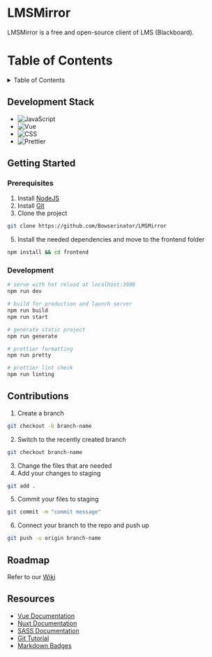 # LMSMirror

LMSMirror is a free and open-source client of LMS (Blackboard).

# Table of Contents

<details>
  <summary>Table of Contents</summary>
  <ol>
    <li>
      <a href="#development-stack">Development Stack</a>
    </li>
    <li>
      <a href="#getting-started">Getting Started</a>
      <ul>
        <li><a href="#prerequisites">Prerequisites</a></li>
        <li><a href="#development">Development</a></li>
      </ul>
    </li>
    <li><a href="#roadmap">Roadmap</a></li>
    <li><a href="#contributions">Contributions</a></li>
    <li><a href="#resources">Resources</a></li>
  </ol>
</details>

## Development Stack

- ![JavaScript](https://img.shields.io/badge/JavaScript-F7DF1E?style=for-the-badge&logo=javascript&logoColor=black)
- ![Vue](https://img.shields.io/badge/Vue.js-35495E?style=for-the-badge&logo=vue.js&logoColor=4FC08D)
- ![CSS](https://img.shields.io/badge/CSS3-1572B6?style=for-the-badge&logo=css3&logoColor=white)
- ![Prettier](https://img.shields.io/badge/prettier-1A2C34?style=for-the-badge&logo=prettier&logoColor=F7BA3E)

## Getting Started

### Prerequisites

1. Install [NodeJS](https://nodejs.org/en/download/)
2. Install [Git](https://git-scm.com/downloads)
3. Clone the project

```sh
git clone https://github.com/Bowserinator/LMSMirror
```

5. Install the needed dependencies and move to the frontend folder

```sh
npm install && cd frontend
```

### Development

```bash
# serve with hot reload at localhost:3000
npm run dev

# build for production and launch server
npm run build
npm run start

# generate static project
npm run generate

# prettier formatting
npm run pretty

# prettier lint check
npm run linting
```

## Contributions

1. Create a branch

```sh
git checkout -b branch-name
```

2. Switch to the recently created branch

```sh
git checkout branch-name
```

3. Change the files that are needed
4. Add your changes to staging

```sh
git add .
```

5. Commit your files to staging

```sh
git commit -m "commit message"
```

6. Connect your branch to the repo and push up

```sh
git push -u origin branch-name
```

## Roadmap

Refer to our [Wiki](https://github.com/Bowserinator/LMSMirror/wiki)

## Resources

- [Vue Documentation](https://v2.vuejs.org/v2/guide/)
- [Nuxt Documentation](https://nuxtjs.org/docs/get-started/installation)
- [SASS Documentation](https://sass-lang.com/documentation/)
- [Git Tutorial](https://www.atlassian.com/git/tutorials)
- [Markdown Badges](https://dev.to/envoy_/150-badges-for-github-pnk)
